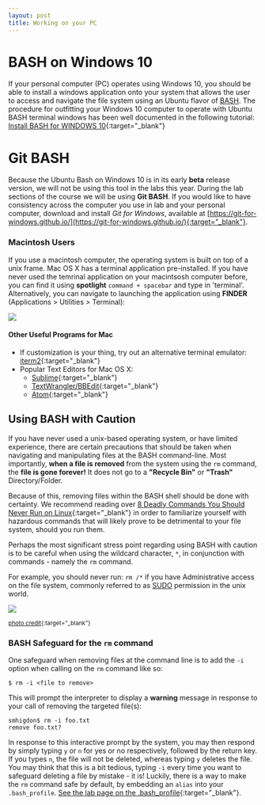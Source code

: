 ```yaml
---
layout: post
title: Working on your PC
---
```


# BASH on Windows 10

If your personal computer (PC) operates using Windows 10, you should be able to install a windows application onto your system that allows the user to access and navigate the file system using an Ubuntu flavor of <a href="https://en.wikipedia.org/wiki/Bash_(Unix_shell)" target="_blank">BASH</a>. The procedure for outfitting your Windows 10 computer to operate with Ubuntu BASH terminal windows has been well documented in the following tutorial: [Install BASH for WINDOWS 10](https://www.howtogeek.com/249966/how-to-install-and-use-the-linux-bash-shell-on-windows-10/){:target="_blank"}

# Git BASH

Because the Ubuntu Bash on Windows 10 is in its early __beta__ release version, we will not be using this tool in the labs this year. During the lab sections of the course we will be using __Git BASH__. If you would like to have consistency across the computer you use in lab and your personal computer, download and install *Git for Windows*, available at [https://git-for-windows.github.io/](https://git-for-windows.github.io/){:target="_blank"}.


### Macintosh Users

If you use a macintosh computer, the operating system is built on top of a unix frame. Mac OS X has a terminal application pre-installed. If you have never used the temrinal application on your macintsosh computer before, you can find it using __spotlight__ `command + spacebar` and type in 'terminal'. Alternatively, you can navigate to launching the application using __FINDER__ (Applications > Utilities > Terminal):

![]({{site.baseurl}}/images/terminal.png)


#### Other Useful Programs for Mac

* If customization is your thing, try out an alternative terminal emulator: [iterm2](https://www.iterm2.com/downloads.html){:target="_blank"}
* Popular Text Editors for Mac OS X:
  * [Sublime](https://www.sublimetext.com/3){:target="_blank"}
  * [TextWrangler/BBEdit](https://www.barebones.com/products/textwrangler/download.html){:target="_blank"}
  * [Atom](https://atom.io/){:target="_blank"}

## Using BASH with Caution

 If you have never used a unix-based operating system, or have limited experience, there are certain precautions that should be taken when navigating and manipulating files at the BASH command-line. Most importantly, __when a file is removed__ from the system using the `rm` command, the __file is gone forever!__ It does not go to a __"Recycle Bin"__ or __"Trash"__ Directory/Folder.

 Because of this, removing files within the BASH shell should be done with certainty. We recommend reading over [8 Deadly Commands You Should Never Run on Linux](https://www.howtogeek.com/125157/8-deadly-commands-you-should-never-run-on-linux/){:target="_blank"} in order to familiarize yourself with hazardous commands that will likely prove to be detrimental to your file system, should you run them.

 Perhaps the most significant stress point regarding using BASH with caution is to be careful when using the wildcard character, `*`, in conjunction with commands - namely the `rm` command.

 For example, you should never run: `rm /*` if you have Administrative access on the file system, commonly referred to as [SUDO](https://en.wikipedia.org/wiki/Sudo) permission in the unix world.

 ![]({{site.baseurl}}/images/sudo.gif)

 <small>[photo credit](https://www.pinterest.com/pin/370421138070787705/){:target="_blank"}</small>

### BASH Safeguard for the `rm` command

One safeguard when removing files at the command line is to add the `-i` option when calling on the `rm` command like so:

`$ rm -i <file to remove>`

This will prompt the interpreter to display a **warning** message in response to your call of removing the targeted file(s):

```
smhigdon$ rm -i foo.txt
remove foo.txt?
```

In response to this interactive prompt by the system, you may then respond by simply typing `y` or `n` for yes or no respectively, followed by the return key. If you types `n`, the file will not be deleted, whereas typing `y` deletes the file. You may think that this is a bit tedious, typing `-i` every time you want to safeguard deleting a file by mistake - it is! Luckily, there is a way to make the `rm` command safe by default, by embedding an `alias` into your `.bash_profile`. [See the lab page on the .bash_profile]({{site.baseurl}}/2017/10/05/bash_profile/){:target="_blank"}.
